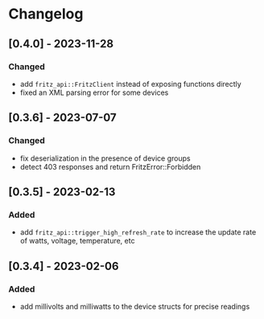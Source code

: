 # Changelog

## [0.4.0] - 2023-11-28
### Changed
- add `fritz_api::FritzClient` instead of exposing functions directly
- fixed an XML parsing error for some devices

## [0.3.6] - 2023-07-07
### Changed
- fix deserialization in the presence of device groups
- detect 403 responses and return FritzError::Forbidden


## [0.3.5] - 2023-02-13
### Added
- add `fritz_api::trigger_high_refresh_rate` to increase the update rate of watts, voltage, temperature, etc

## [0.3.4] - 2023-02-06
### Added
- add millivolts and milliwatts to the device structs for precise readings
